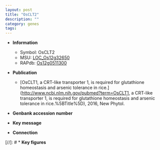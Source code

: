 ```yaml
---
layout: post
title: "OsCLT2"
description: ""
category: genes
tags: 
---
```


* **Information**  
    + Symbol: OsCLT2  
    + MSU: [LOC_Os12g32650](http://rice.uga.edu/cgi-bin/ORF_infopage.cgi?orf=LOC_Os12g32650)  
    + RAPdb: [Os12g0511300](http://rapdb.dna.affrc.go.jp/viewer/gbrowse_details/irgsp1?name=Os12g0511300)  

* **Publication**  
    + [OsCLT1, a CRT-like transporter 1, is required for glutathione homeostasis and arsenic tolerance in rice.](http://www.ncbi.nlm.nih.gov/pubmed?term=OsCLT1, a CRT-like transporter 1, is required for glutathione homeostasis and arsenic tolerance in rice.%5BTitle%5D), 2016, New Phytol.

* **Genbank accession number**  

* **Key message**  

* **Connection**  

[//]: # * **Key figures**  


